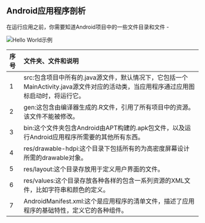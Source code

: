 ## Android应用程序剖析

在运行应用之前，你需要知道Android项目中的一些文件目录和文件 -



![Hello World示例](https://www.runoob.com/wp-content/uploads/2015/05/hello_word1.jpg)

| 序号 | 文件夹、文件和说明                                           |
| :--- | :----------------------------------------------------------- |
| 1    | src:包含项目中所有的.java源文件，默认情况下，它包括一个 MainActivity.java源文件对应的活动类，当应用程序通过应用图标启动时，将运行它。 |
| 2    | gen:这包含由编译器生成的.R文件，引用了所有项目中的资源。该文件不能被修改。 |
| 3    | bin:这个文件夹包含Android由APT构建的.apk包文件，以及运行Android应用程序所需要的其他所有东西。 |
| 4    | res/drawable-hdpi:这个目录下包括所有的为高密度屏幕设计所需的drawable对象。 |
| 5    | res/layout:这个目录存放用于定义用户界面的文件。              |
| 6    | res/values:这个目录存放各种各样的包含一系列资源的XML文件，比如字符串和颜色的定义。 |
| 7    | AndroidManifest.xml:这个是应用程序的清单文件，描述了应用程序的基础特性，定义它的各种组件。 |